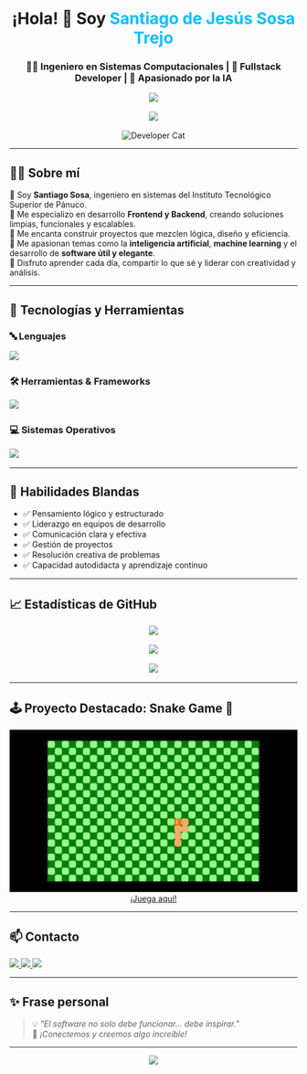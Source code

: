 <h1 align="center">¡Hola! 👋 Soy <span style="color:#00BFFF;"><b>Santiago de Jesús Sosa Trejo</b></span></h1>
<h3 align="center">👨‍💻 Ingeniero en Sistemas Computacionales | 🧠 Fullstack Developer | 🤖 Apasionado por la IA</h3>

<p align="center">
  <img src="https://media.giphy.com/media/hvRJCLFzcasrR4ia7z/giphy.gif" width="35" />
</p>

<p align="center">
  <img src="https://readme-typing-svg.herokuapp.com?font=Fira+Code&size=20&duration=3000&pause=1000&color=00BFFF&center=true&vCenter=true&width=435&lines=Desarrollador+Fullstack;Apasionado+por+la+tecnolog%C3%ADa+%26+la+IA;Siempre+aprendiendo+y+compartiendo" />
</p>

<p align="center">
  <img src="https://media1.tenor.com/m/bCfpwMjfAi0AAAAd/cat-typing.gif" width="250" alt="Developer Cat" />
</p>

---

## 👨‍💼 Sobre mí

🔹 Soy **Santiago Sosa**, ingeniero en sistemas del Instituto Tecnológico Superior de Pánuco.<br>
🔹 Me especializo en desarrollo **Frontend y Backend**, creando soluciones limpias, funcionales y escalables.<br>
🔹 Me encanta construir proyectos que mezclen lógica, diseño y eficiencia.<br>
🔹 Me apasionan temas como la **inteligencia artificial**, **machine learning** y el desarrollo de **software útil y elegante**.<br>
🔹 Disfruto aprender cada día, compartir lo que sé y liderar con creatividad y análisis.

---

## 🧰 Tecnologías y Herramientas

### 🔤 Lenguajes
<p align="left">
  <img src="https://skillicons.dev/icons?i=python,cpp,java,html,css,js" />
</p>

### 🛠️ Herramientas & Frameworks
<p align="left">
  <img src="https://skillicons.dev/icons?i=nodejs,firebase,mysql,sqlite,arduino,git,github,vscode,figma,androidstudio,notion" />
</p>

### 💻 Sistemas Operativos
<p align="left">
  <img src="https://skillicons.dev/icons?i=linux,windows" />
</p>

---

## 🧠 Habilidades Blandas

- ✅ Pensamiento lógico y estructurado
- ✅ Liderazgo en equipos de desarrollo
- ✅ Comunicación clara y efectiva
- ✅ Gestión de proyectos
- ✅ Resolución creativa de problemas
- ✅ Capacidad autodidacta y aprendizaje continuo

---

## 📈 Estadísticas de GitHub

<p align="center">
  <img src="https://github-readme-stats.vercel.app/api?username=69BLACKCAT69&show_icons=true&theme=tokyonight&hide_border=true" />
</p>

<p align="center">
  <img src="https://github-readme-streak-stats.herokuapp.com?user=69BLACKCAT69&theme=tokyonight&hide_border=true" />
</p>

<p align="center">
  <img src="https://github-readme-stats.vercel.app/api/top-langs/?username=69BLACKCAT69&langs_count=10&layout=compact&theme=tokyonight" />
</p>

---

## 🕹️ Proyecto Destacado: Snake Game 🐍

<div align="center">
  <a href="https://69blackcat69.github.io/Snake-template/" target="_blank">
    <img src="https://raw.githubusercontent.com/69BLACKCAT69/69BLACKCAT69/main/Viborita.gif" alt="Snake Game GIF" width="600" />
  </a>
  <br>
  <a href="https://69blackcat69.github.io/Snake-template/">¡Juega aquí!</a>
</div>

---

## 📫 Contacto

<p align="left">
  <a href="https://wa.me/527891193882" target="_blank">
    <img src="https://img.shields.io/badge/WhatsApp-25D366?style=for-the-badge&logo=whatsapp&logoColor=white" />
  </a>
  <a href="mailto:sosatrejosantiagodejesus@gmail.com" target="_blank">
    <img src="https://img.shields.io/badge/Email-D14836?style=for-the-badge&logo=gmail&logoColor=white" />
  </a>
  <a href="https://www.linkedin.com/in/santiago-de-jesus-sosa-trejo-9249312b7" target="_blank">
    <img src="https://img.shields.io/badge/LinkedIn-0077B5?style=for-the-badge&logo=linkedin&logoColor=white" />
  </a>
</p>

---

## ✨ Frase personal

> 💡 *"El software no solo debe funcionar… debe inspirar."*  
> 🚀 *¡Conectemos y creemos algo increíble!*

---

<p align="center">
  <img src="https://capsule-render.vercel.app/api?type=waving&color=0:1A1A40,100:1F51FF&height=120&section=footer" />
</p>